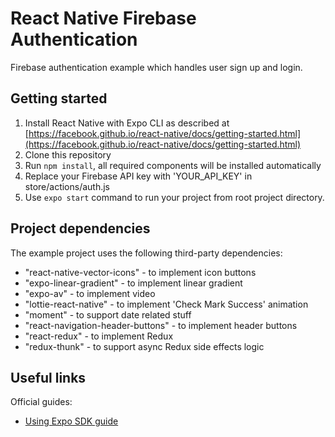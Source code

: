 # React Native Firebase Authentication
Firebase authentication example which handles user sign up and login.

## Getting started

1. Install React Native with Expo CLI as described at [https://facebook.github.io/react-native/docs/getting-started.html](https://facebook.github.io/react-native/docs/getting-started.html)
2. Clone this repository
3. Run `npm install`, all required components will be installed automatically
4. Replace your Firebase API key with 'YOUR_API_KEY' in store/actions/auth.js
5. Use `expo start` command to run your project from root project directory.

## Project dependencies

The example project uses the following third-party dependencies:
- "react-native-vector-icons" - to implement icon buttons
- "expo-linear-gradient" - to implement linear gradient
- "expo-av" - to implement video
- "lottie-react-native" - to implement 'Check Mark Success' animation
- "moment" - to support date related stuff
- "react-navigation-header-buttons" - to implement header buttons
- "react-redux" - to implement Redux
- "redux-thunk" - to support async Redux side effects logic

## Useful links
Official guides:
- [Using Expo SDK guide](https://docs.expo.io/versions/latest/)
